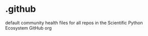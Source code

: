 # .github
 default community health files for all repos in the Scientific Python Ecosystem GitHub org 
